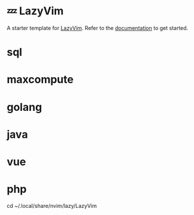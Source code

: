# 💤 LazyVim

A starter template for [LazyVim](https://github.com/LazyVim/LazyVim).
Refer to the [documentation](https://lazyvim.github.io/installation) to get started.

# sql
# maxcompute
# golang
# java
# vue
# php

cd ~/.local/share/nvim/lazy/LazyVim
